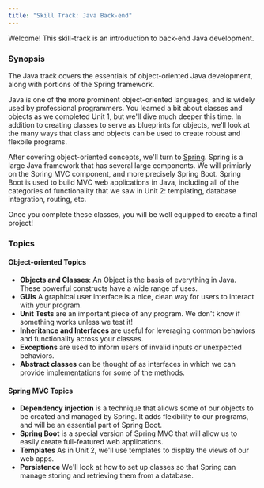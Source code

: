 ```yaml
---
title: "Skill Track: Java Back-end"
---
```


Welcome! This skill-track is an introduction to back-end Java development.

### Synopsis

The Java track covers the essentials of object-oriented Java development, along with portions of the Spring framework.

Java is one of the more prominent object-oriented languages, and is widely used by professional programmers. You learned a bit about classes and objects as we completed Unit 1, but we'll dive much deeper this time. In addition to creating classes to serve as blueprints for objects, we'll look at the many ways that class and objects can be used to create robust and flexbile programs.

After covering object-oriented concepts, we'll turn to [Spring](https://projects.spring.io/spring-framework/). Spring is a large Java framework that has several large components. We will primiarly on the Spring MVC component, and more precisely Spring Boot. Spring Boot is used to build MVC web applications in Java, including all of the categories of functionality that we saw in Unit 2: templating, database integration, routing, etc.

Once you complete these classes, you will be well equipped to create a final project!

### Topics

#### Object-oriented Topics

* **Objects and Classes**: An Object is the basis of everything in Java. These powerful constructs have a wide range of uses.
* **GUIs** A graphical user interface is a nice, clean way for users to interact with your program.
* **Unit Tests** are an important piece of any program. We don't know if something works unless we test it!
* **Inheritance and Interfaces** are useful for leveraging common behaviors and functionality across your classes.
* **Exceptions** are used to inform users of invalid inputs or unexpected behaviors.
* **Abstract classes** can be thought of as interfaces in which we can provide implementations for some of the methods.

#### Spring MVC Topics

* **Dependency injection** is a technique that allows some of our objects to be created and managed by Spring. It adds flexibility to our programs, and will be an essential part of Spring Boot.
* **Spring Boot** is a special version of Spring MVC that will allow us to easily create full-featured web applications.
* **Templates** As in Unit 2, we'll use templates to display the views of our web apps.
* **Persistence** We'll look at how to set up classes so that Spring can manage storing and retrieving them from a database.
